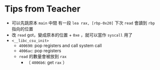 # Tips from Teacher

- 可以先跳原本 `main` 中間 有一段 `lea rax, [rbp-0x20]` 下次 `read` 會讀到 `rbp` 指向的位置
- 改 `read` got，變成原本的位置 + `0xe` ，就可以當作 `syscall` 用了
- `<__libc_csu_init>`
  - `400690`: pop registers and call system call
  - `4006ac`: pop registers
  - `read` 的數量會被放到 `rax`
    - （ `4006b6`: get `rax` ）



